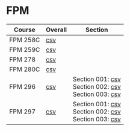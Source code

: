# FPM

| Course | Overall | Section |
| ------ | ------- | ------- |
| FPM 258C | [csv](https://github.com/UCSD-Historical-Enrollment-Data/2024Spring/blob/main/overall/FPM%20258C.csv) |  |
| FPM 259C | [csv](https://github.com/UCSD-Historical-Enrollment-Data/2024Spring/blob/main/overall/FPM%20259C.csv) |  |
| FPM 278 | [csv](https://github.com/UCSD-Historical-Enrollment-Data/2024Spring/blob/main/overall/FPM%20278.csv) |  |
| FPM 280C | [csv](https://github.com/UCSD-Historical-Enrollment-Data/2024Spring/blob/main/overall/FPM%20280C.csv) |  |
| FPM 296 | [csv](https://github.com/UCSD-Historical-Enrollment-Data/2024Spring/blob/main/overall/FPM%20296.csv) | Section 001: [csv](https://github.com/UCSD-Historical-Enrollment-Data/2024Spring/blob/main/section/FPM%20296_001.csv)<br>Section 002: [csv](https://github.com/UCSD-Historical-Enrollment-Data/2024Spring/blob/main/section/FPM%20296_002.csv)<br>Section 003: [csv](https://github.com/UCSD-Historical-Enrollment-Data/2024Spring/blob/main/section/FPM%20296_003.csv) |
| FPM 297 | [csv](https://github.com/UCSD-Historical-Enrollment-Data/2024Spring/blob/main/overall/FPM%20297.csv) | Section 001: [csv](https://github.com/UCSD-Historical-Enrollment-Data/2024Spring/blob/main/section/FPM%20297_001.csv)<br>Section 002: [csv](https://github.com/UCSD-Historical-Enrollment-Data/2024Spring/blob/main/section/FPM%20297_002.csv)<br>Section 003: [csv](https://github.com/UCSD-Historical-Enrollment-Data/2024Spring/blob/main/section/FPM%20297_003.csv) |
